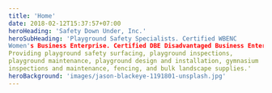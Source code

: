 ```yaml
---
title: 'Home'
date: 2018-02-12T15:37:57+07:00
heroHeading: 'Safety Down Under, Inc.'
heroSubHeading: 'Playground Safety Specialists. Certified WBENC
Women's Business Enterprise. Certified DBE Disadvantaged Business Enterprise.
Providing playground safety surfacing, playground inspections, 
playground maintenance, playground design and installation, gymnasium
inspections and maintenance, fencing, and bulk landscape supplies.'
heroBackground: 'images/jason-blackeye-1191801-unsplash.jpg'
---
```

